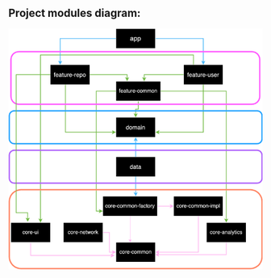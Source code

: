 ## Project modules diagram:
![diagram](https://github.com/akhbulatov/awesome-arch-sample/blob/master/images/project_modules_diagram.png)
